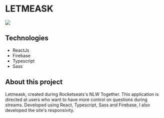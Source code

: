 <h1>LETMEASK</h1>

 <img src="https://raw.githubusercontent.com/guilhermecapitao/letmeask/c068f01c136ad259023a7f7a2642a5781791b607/.github/cover.svg">
 
  <h2>Technologies</h2>
  <ul>
  <li> ReactJs</li>
  <li>Firebase</li>
  <li>Typescript</>
  <li>Sass</li>
  </ul>

<h2>About this project</h2>

<p>Letmeask, created during Rocketseats's NLW Together. This application is directed at users who want to have more control on questions during streams. Developed using React, Typescript, Sass and Firebase, I also developed the site's responsivity.
